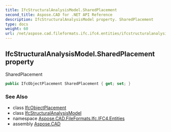 ```yaml
---
title: IfcStructuralAnalysisModel.SharedPlacement
second_title: Aspose.CAD for .NET API Reference
description: IfcStructuralAnalysisModel property. SharedPlacement
type: docs
weight: 60
url: /net/aspose.cad.fileformats.ifc.ifc4.entities/ifcstructuralanalysismodel/sharedplacement/
---
```

## IfcStructuralAnalysisModel.SharedPlacement property

SharedPlacement

```csharp
public IfcObjectPlacement SharedPlacement { get; set; }
```

### See Also

* class [IfcObjectPlacement](../../ifcobjectplacement/)
* class [IfcStructuralAnalysisModel](../)
* namespace [Aspose.CAD.FileFormats.Ifc.IFC4.Entities](../../ifcstructuralanalysismodel/)
* assembly [Aspose.CAD](../../../)


